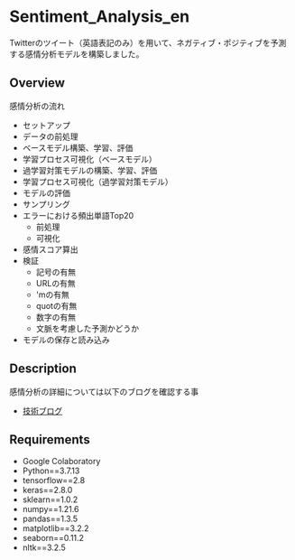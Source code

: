 # Sentiment_Analysis_en
Twitterのツイート（英語表記のみ）を用いて、ネガティブ・ポジティブを予測する感情分析モデルを構築しました。

## Overview
感情分析の流れ
- セットアップ
- データの前処理
- ベースモデル構築、学習、評価
- 学習プロセス可視化（ベースモデル）
- 過学習対策モデルの構築、学習、評価
- 学習プロセス可視化（過学習対策モデル）
- モデルの評価
- サンプリング
- エラーにおける頻出単語Top20
    - 前処理 
    - 可視化
- 感情スコア算出
- 検証
    - 記号の有無
    - URLの有無
    - 'mの有無
    - quotの有無
    - 数字の有無
    - 文脈を考慮した予測かどうか
- モデルの保存と読み込み

## Description
感情分析の詳細については以下のブログを確認する事
- [技術ブログ](https://leadinge.co.jp/rd/2022/04/27/1888/)

## Requirements
- Google Colaboratory
- Python==3.7.13
- tensorflow==2.8
- keras==2.8.0
- sklearn==1.0.2
- numpy==1.21.6
- pandas==1.3.5
- matplotlib==3.2.2
- seaborn==0.11.2
- nltk==3.2.5

